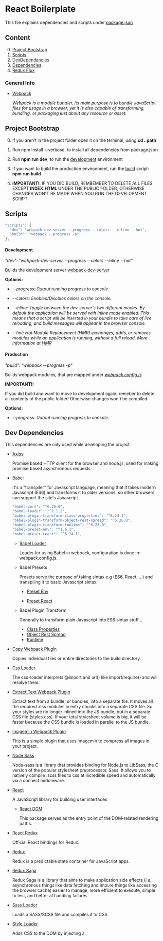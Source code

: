 # React Boilerplate

This file explains dependencies and scripts under [package.json](package.json)

## Content

0. [Project Bootstrap](#project-bootstrap)
1. [Scripts](#scripts)
2. [DevDependencies](#dev-dependencies)
3. [Dependencies](#dependencies)
4. [Redux Flux](#redux)


### General Info

 * [Webpack](https://webpack.js.org/concepts/)
  
    *Webpack is a module bundler. Its main purpose is to bundle JavaScript files for usage in a browser, yet it is also capable of           transforming, bundling, or packaging just about any resource or asset.*

## Project Bootstrap
  
  0. If you aren't in the project folder open it on the terminal, using **cd ..path**
  
  1. Run npm install --verbose, to install all dependencies from package.json
  
  2. Run **npm run dev**, to run the [development](#development) environment
  
  3. If you want to build the production environment, run the [build](#production) script: **npm run build**
  
  4. **IMPORTANT!**, IF YOU DID BUILD, REMBEMBER TO DELETE ALL FILES EXCEPT **INDEX.HTML** UNDER THE PUBLIC FOLDER, OTHERWISE CHANGES WON'T BE MADE WHEN YOU RUN THE DEVELOPMENT SCRIPT

## Scripts

```javascript
"scripts": {
  "dev": "webpack-dev-server --progress --colors --inline --hot",
  "build": "webpack --progress -p"
},
```

 #### Development

  *"dev": "webpack-dev-server --progress --colors --inline --hot"*
  
  Builds the development server [webpack-dev-server](https://webpack.js.org/configuration/dev-server/)
   
  **Options:**
  
 * *--progress: Output running progress to console.*
  
 * *--colors: Enables/Disables colors on the console.*
  
*  *--inline: Toggle between the dev-server's two different modes. By default the application will be served with inline mode enabled. This means that a script will be inserted in your bundle to take care of live reloading, and build messages will appear in the browser console.*
            
* *--hot: Hot Module Replacement (HMR) exchanges, adds, or removes modules while an application is running, without a full reload.
        More information at [HMR](https://webpack.js.org/concepts/hot-module-replacement/)*
        

#### Production

  *"build": "webpack --progress -p"*
  
  Builds webpack modules, that are mapped under *[webpack.config.js](webpack.config.js)*
  
  **IMPORTANT!!**
  
   If you did build and want to move to development again, remeber to delete all contents of the public folder! Otherwise changes won't be compiled
 
  **Options:**
  
  * *--progress: Output running progress to console.*
  
  
## Dev Dependencies

  This dependencies are only used while developing the project
  
  * [Axios](https://github.com/axios/axios)
  
      Promise based HTTP client for the browser and node.js, used for making promise based asynchronous requests.
  
  * [Babel](https://babeljs.io/)
  
      It's a "transpiler" for Javascript language, meaning that it takes modern Javascript (ES6) and transforms it to older versions, so      other browsers can support the site's Javascript.
  
    ```javascript
    "babel-core": "^6.26.0",
    "babel-loader": "^7.1.2",
    "babel-plugin-transform-class-properties": "^6.24.1",
    "babel-plugin-transform-object-rest-spread": "^6.26.0",
    "babel-plugin-transform-runtime": "^6.23.0",
    "babel-preset-env": "^1.6.1",
    "babel-preset-react": "^6.24.1",
    ```
    
     * [Babel Loader](https://github.com/babel/babel-loader)
        
        Loader for using Babel in webpack, configuration is done in: webpack.config.js.
      
     * Babel Presets
       
       Presets serve the purpose of taking sintax e.g (ES6, React, ...) and transpiling it to basic Javascript sintax.
       
       * [Preset Env](https://github.com/babel/babel/tree/master/packages/babel-preset-env)
       
       * [Preset React](https://babeljs.io/docs/plugins/preset-react/)
       
     * Babel Plugin Transform
       
       Generally to transform plain Javascript into ES6 sintax stuff...
       
       * [Class Properties](https://babeljs.io/docs/plugins/transform-class-properties/)
       * [Object Rest Spread](https://babeljs.io/docs/plugins/transform-object-rest-spread/)
       * [Runtime](https://www.npmjs.com/package/babel-plugin-transform-runtime)
         
       
* [Copy Webpack Plugin](https://github.com/webpack-contrib/copy-webpack-plugin)
  
  Copies individual files or entire directories to the build directory.
        
* [Css Loader](https://github.com/webpack-contrib/css-loader)
     
  The css-loader interprets @import and url() like import/require() and will resolve them.
        
* [Extract Text Webpack Plugin](https://github.com/webpack-contrib/extract-text-webpack-plugin)
       
  Extract text from a bundle, or bundles, into a separate file. It moves all the required .css modules in entry chunks into a    separate CSS file. So your styles are no longer inlined into the JS bundle, but in a separate CSS file (styles.css). If your total stylesheet volume is big, it will be faster because the CSS bundle is loaded in parallel to the JS bundle.
  
* [Imagemin Webpack Plugin](https://github.com/Klathmon/imagemin-webpack-plugin)
  
  This is a simple plugin that uses Imagemin to compress all images in your project.

* [Node Sass](https://github.com/sass/node-sass)

  Node-sass is a library that provides binding for Node.js to LibSass, the C version of the popular stylesheet preprocessor, Sass.
It allows you to natively compile .scss files to css at incredible speed and automatically via a connect middleware.
  
* [React](https://reactjs.org/)
  
  A JavaScript library for building user interfaces
  
  * [React DOM](https://www.npmjs.com/package/react-dom)
  
    This package serves as the entry point of the DOM-related rendering paths.
  
* [React Redux](https://github.com/reactjs/react-redux)
    
  Official React bindings for Redux.
    
 * [Redux](https://redux.js.org/)
    
   Redux is a predictable state container for JavaScript apps.
      
 * [Redux Saga](https://github.com/redux-saga/redux-saga)
  
    Redux Saga is a library that aims to make application side effects (i.e. asynchronous things like data fetching and impure things like accessing the browser cache) easier to manage, more efficient to execute, simple to test, and better at handling failures.
    
* [Sass Loader](https://github.com/webpack-contrib/sass-loader)
   
  Loads a SASS/SCSS file and compiles it to CSS.
    
 * [Style Loader](https://github.com/webpack-contrib/style-loader)
   
   Adds CSS to the DOM by injecting a <style> tag
  
 * [Webpack Dev Server](https://webpack.js.org/configuration/dev-server/)
  
    Webpack development server 
    
## Dependencies

  This are needed dependencies on production
  
  * [Boostrap](https://getbootstrap.com/)
    
    Bootstrap is an open source toolkit for developing with HTML, CSS, and JS. Quickly prototype your ideas or build your entire app with our Sass variables and mixins, responsive grid system, extensive prebuilt components, and powerful plugins built on jQuery.

  * [React Router Dom](https://reacttraining.com/react-router/web)
    
    Manages application routing, see the docs for more info.
    
  * [React Router Redux](https://github.com/reactjs/react-router-redux)
  
    You're a smart person. You use Redux to manage your application state. You use React Router to do routing. Good boi. But the two libraries don't coordinate. You want to do time travel with your application state, but React Router doesn't navigate between pages when you replay actions. It controls an important part of application state: the URL.
  
  * [Reacstrap](http://reactstrap.github.io/)
  
    Stateless React Components for Bootstrap 4.
    
  * [Redux Form](https://redux-form.com/7.2.0/docs/gettingstarted.md/)
  
    A library to manage redux's incoming form data. The docuemntation explains about Redux flux, and redux-form usage. Examples about it will be generated in the future.
    
  * [Redux Logger](https://github.com/evgenyrodionov/redux-logger)
    
    LogRocket is a production Redux logging tool that lets you replay problems as if they happened in your own browser. Instead of guessing why errors happen, or asking users for screenshots and log dumps, LogRocket lets you replay Redux actions + state, network requests, console logs, and see a video of what the user saw.

## Redux

  Redux is a predictable state container for JavaScript apps (Not to be confused with a WordPress framework – Redux Framework.) It helps you write applications that behave consistently, run in different environments (client, server, and native), and are easy to test. On top of that, it provides a great developer experience, such as live code editing combined with a time traveling debugger. See more under redux [documentation](https://redux.js.org/). [This tutorial](https://egghead.io/courses/getting-started-with-redux) can help you achieve some redux basic understanding, it's from redux's co-creator Dan Abramov, and it's free.
  
### Redux flux: a basic tutorial (PT-BR)

 1. Identificar a necessidade de um método, em um [componente](src/components/ListUsers/ListUsers.js), ex: buscar algum dado, adicionar usuário
 
 2. Criar o [método](src/components/ListUsers/ListUsers.js) e dispara-lo através de um handle, ex: onClick, onChange (fazendo o dispatch)
  ```react
    addUser = (e) => {
        e.preventDefault()
        const { dispatch } = this.props //dispatch
        dispatch({
            type: 'ADD_USER_REQUEST',
            payload: {
                user: {
                    email: 'dicrocs@amil.com',
                    name: 'Dicrocs'
                }
            }
        })
    }
    
    render(){
      return {
      .
      .
      .
         <Button onClick={this.addUser}> // chamar o metodo addUser
          Add User
         </Button>
      }
    }  
  ```     
    
 3. [Importar](src/components/ListUsers/ListUsers.js) o react-redux connect **import { connect } from 'react-redux'**
 
 4. Mapear o estado do [componente](src/components/ListUsers/ListUsers.js)
    ```react
      function mapStateToProps(state) {
        return {
          users: state.users
        }
      }      
      ```
      
  5. Fazer o connect no [componente](src/components/ListUsers/ListUsers.js)
     ```react
      export default connect(mapStateToProps)(ListUsers)
     ```
     
  6. Criar uma função no [service](src/services/users.js)
      ```react
        static getUsers() {
          return Api.get('/users');
        }
       ```
       
  7. Criação do [reducer](src/redux/reducers/users.js)
     ```
      case 'FETCH_USERS_REQUEST':
        return {
          ...state,
          users: {
            ...state.users,
            isLoading: true
          }
        }
       ```
       
  8. Criar um [effect](src/redux/effects/users/sagas.js) do saga
  
  ```react
      function* addUser(action) {
          try {
              const { user } = action.payload;
              const myUser = yield call(UsersService.postUser, user);

              yield put({ type: "ADD_USER_SUCCESS", user: myUser.data })
          } catch (e) {
              yield put({ type: "ADD_USER_FAILURE", message: e.message })
          }
        }
        
        // here we can pass an array of sagas to export to the rootSagas
        export const userSagas = [
            takeEvery("ADD_USER_REQUEST", addUser),
            .
            .
            .
            any new function goes here
        ];

  ```
  
  9. Fazer o loop do objeto retornado através de um método no [componente](src/components/ListUsers/ListUsers.js) (os dados serão retornados nas props do componente)

  ```react
  renderUsers = () => {
        const { users } = this.props; // mesma coisa que const user = this.props.user, pega os dados do redux nas props com o método                                           // mapStateToProps
        if (users.users.isLoading) {
            return <tr><td>Loading...</td></tr>
        }

        return users.users.items.map((val, index) => {
            return (
                <tr key={index}>
                    <td>{val.name}</td>
                    <td>{val.email}</td>
                    {/* <td>{val.phone}</td>
                    <td>{val.website}</td>
                    <td>{val.company.name}</td> */}
                </tr>
            )
        });
    }
  ```
 10. Pronto
  


